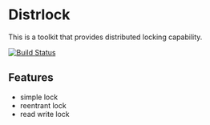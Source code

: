 # Distrlock

This is a toolkit that provides distributed locking capability.

[![Build Status](https://github.com/Casper-Mars/distrlock/workflows/build/badge.svg?branch=main)](https://github.com/Casper-Mars/distrlock/actions)

## Features

- simple lock
- reentrant lock
- read write lock